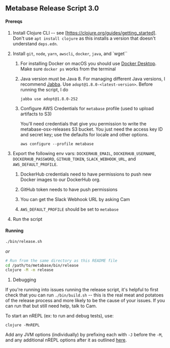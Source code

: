 ## Metabase Release Script 3.0

#### Prereqs

1. Install Clojure CLI -- see [https://clojure.org/guides/getting_started]. Don't use `apt install clojure` as this
   installs a version that doesn't understand `deps.edn`.

1. Install `git`, `node`, `yarn`, `awscli`, `docker`, `java`, and `wget``

   1. For installing Docker on macOS you should use [Docker Desktop](https://docs.docker.com/docker-for-mac/install/).
      Make sure `docker ps` works from the terminal

   1. Java version must be Java 8. For managing different Java versions, I recommend
      [Jabba](https://github.com/shyiko/jabba). Use `adopt@1.8.0-<latest-version>`. Before running the script, I do

      ```
      jabba use adopt@1.8.0-252
      ```

    1. Configure AWS Credentials for `metabase` profile (used to upload artifacts to S3)

       You'll need credentials that give you permission to write the metabase-osx-releases S3 bucket. You just need
       the access key ID and secret key; use the defaults for locale and other options.

       ```
       aws configure --profile metabase
       ```

1. Export the following env vars: `DOCKERHUB_EMAIL`, `DOCKERHUB_USERNAME`, `DOCKERHUB_PASSWORD`, `GITHUB_TOKEN`,
   `SLACK_WEBHOOK_URL`, and `AWS_DEFAULT_PROFILE`.

   1. DockerHub credentials need to have permissions to push new Docker images to our DockerHub org.

   1. GitHub token needs to have push permissions

   1. You can get the Slack Webhook URL by asking Cam

   1. `AWS_DEFAULT_PROFILE` should be set to `metabase`


1.  Run the script

#### Running

```bash
./bin/release.sh
```

*or*

```bash
# Run from the same directory as this README file
cd /path/to/metabase/bin/release
clojure -M -m release
```

1. Debugging

If you're running into issues running the release script, it's helpful to first check that you can run `./bin/build.sh`
-- this is the real meat and potatoes of the release process and more likely to be the cause of your issues. If you
can run that but still need help, talk to Cam.

To start an nREPL (ex: to run and debug tests), use:
```
clojure -MnREPL
```

Add any JVM options (individually) by prefixing each with `-J` before the `-M`, and any additional nREPL options after
it as outlined [here](https://nrepl.org/nrepl/usage/server.html#using-clojure-cli-tools).
